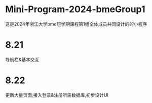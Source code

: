 # Mini-Program-2024-bmeGroup1
这是2024年浙江大学bme短学期课程第1组全体成员共同设计的的小程序
# 8.21
导航栏&基本交互
# 8.22
更新大量页面,接入登录&注册所需数据库,初步设计UI
